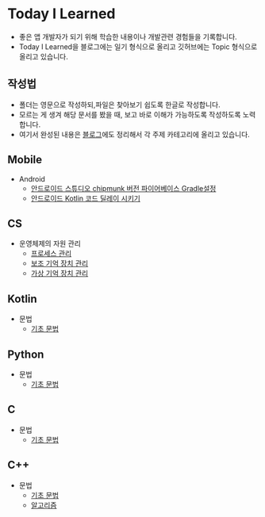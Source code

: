 # Today I Learned 

* 좋은 앱 개발자가 되기 위해 학습한 내용이나 개발관련 경험들을 기록합니다.
* Today I Learned을 블로그에는 일기 형식으로 올리고 깃허브에는 Topic 형식으로 올리고 있습니다.


## 작성법

* 폴더는 영문으로 작성하되,파일은 찾아보기 쉽도록 한글로 작성합니다.
* 모르는 게 생겨 해당 문서를 봤을 때, 보고 바로 이해가 가능하도록 작성하도록 노력합니다.
* 여기서 완성된 내용은 [블로그](https://jangwoojun.github.io/)에도 정리해서 각 주제 카테고리에 올리고 있습니다.


## Mobile
* Android
    + [안드로이드 스튜디오 chipmunk 버전 파이어베이스 Gradle설정](https://github.com/JangWoojun/TIL/blob/main/Android/%EC%95%88%EB%93%9C%EB%A1%9C%EC%9D%B4%EB%93%9C%20%ED%8C%8C%EC%9D%B4%EC%96%B4%EB%B2%A0%EC%9D%B4%EC%8A%A4%20%EC%B5%9C%EC%8B%A0%20Gradle%20%EC%84%A4%EC%A0%95.md)
    + [안드로이드 Kotlin 코드 딜레이 시키기](https://github.com/JangWoojun/TIL/blob/main/Android/%EC%95%88%EB%93%9C%EB%A1%9C%EC%9D%B4%EB%93%9C%20Kotlin%20%EC%BD%94%EB%93%9C%20%EC%A7%80%EC%97%B0.md)

## CS
* 운영체제의 자원 관리
    + [프로세스 관리](https://github.com/JangWoojun/TIL/blob/main/CS/%ED%94%84%EB%A1%9C%EC%84%B8%EC%8A%A4%20%EA%B4%80%EB%A6%AC.md)
    + [보조 기억 장치 관리](https://github.com/JangWoojun/TIL/blob/main/CS/%EB%B3%B4%EC%A1%B0%20%EA%B8%B0%EC%96%B5%20%EC%9E%A5%EC%B9%98%20%EA%B4%80%EB%A6%AC.md)
    + [가상 기억 장치 관리](https://github.com/JangWoojun/TIL/blob/main/CS/%EA%B0%80%EC%83%81%20%EA%B8%B0%EC%96%B5%20%EC%9E%A5%EC%B9%98%20%EA%B4%80%EB%A6%AC.md)

## Kotlin
* 문법
    + [기초 문법](https://github.com/JangWoojun/TIL/blob/main/Kotlin/Kotlin%20%EA%B8%B0%EB%B3%B8%20%EB%AC%B8%EB%B2%95.md)

## Python
* 문법
    + [기초 문법](https://github.com/JangWoojun/TIL/blob/main/Python/Python%20%EA%B8%B0%EB%B3%B8%EB%AC%B8%EB%B2%95.md)

## C
* 문법
    + [기초 문법](https://github.com/JangWoojun/TIL/blob/main/C/C%20%EA%B8%B0%EB%B3%B8%20%EB%AC%B8%EB%B2%95.md)


## C++
* 문법
    + [기초 문법](https://github.com/JangWoojun/TIL/blob/main/C%2B%2B/C%2B%2B%20%EA%B8%B0%EB%B3%B8%20%EB%AC%B8%EB%B2%95.md)
    + [알고리즘]()
